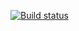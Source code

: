 [![Build status](https://ci.appveyor.com/api/projects/status/7pjjjg7olymxqswl/branch/main?svg=true)](https://ci.appveyor.com/project/annamalia3000/loading-and-sorting/branch/main)